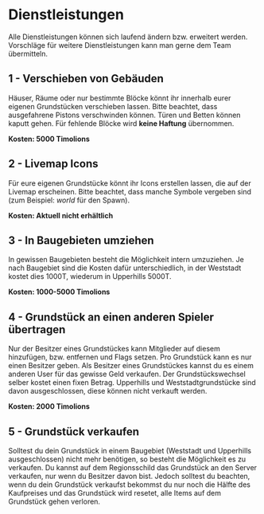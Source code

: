 
# Dienstleistungen
Alle Dienstleistungen können sich laufend ändern bzw. erweitert werden. Vorschläge für weitere Dienstleistungen kann man gerne dem Team übermitteln.

## 1 - Verschieben von Gebäuden
Häuser, Räume oder nur bestimmte Blöcke könnt ihr innerhalb eurer eigenen Grundstücken verschieben lassen.
Bitte beachtet, dass ausgefahrene Pistons verschwinden können. Türen und Betten können kaputt gehen. Für fehlende Blöcke wird <strong>keine Haftung</strong> übernommen.

<strong>Kosten: 5000 Timolions</strong>

## 2 - Livemap Icons

Für eure eigenen Grundstücke könnt ihr Icons erstellen lassen, die auf der Livemap erscheinen. Bitte beachtet, dass manche Symbole vergeben sind (zum Beispiel: <i>world</i> für den Spawn).

<strong>Kosten: Aktuell nicht erhältlich</strong>

## 3 - In Baugebieten umziehen

In gewissen Baugebieten besteht die Möglichkeit intern umzuziehen. Je nach Baugebiet sind die Kosten dafür unterschiedlich,
in der Weststadt kostet dies 1000T, wiederum in Upperhills 5000T.

<strong>Kosten: 1000-5000 Timolions</strong>

## 4 - Grundstück an einen anderen Spieler übertragen

Nur der Besitzer eines Grundstückes kann Mitglieder auf diesem hinzufügen, bzw. entfernen und Flags setzen. Pro Grundstück kann es nur einen Besitzer geben. 
Als Besitzer eines Grundstückes kannst du es einem anderen User für das gewisse Geld verkaufen. Der Grundstückswechsel selber kostet einen fixen Betrag.
Upperhills und Weststadtgrundstücke sind davon ausgeschlossen, diese können nicht verkauft werden.

<strong>Kosten: 2000 Timolions</strong>

## 5 - Grundstück verkaufen

Solltest du dein Grundstück in einem Baugebiet (Weststadt und Upperhills ausgeschlossen) nicht mehr benötigen, so besteht die Möglichkeit es zu verkaufen.
Du kannst auf dem Regionsschild das Grundstück an den Server verkaufen, nur wenn du Besitzer davon bist. Jedoch solltest du beachten, wenn du dein Grundstück verkaufst bekommst du
nur noch die Hälfte des Kaufpreises und das Grundstück wird resetet, alle Items auf dem Grundstück gehen verloren.










